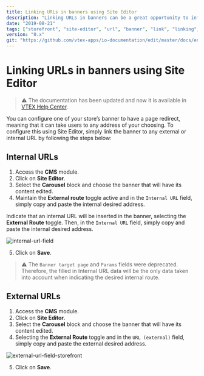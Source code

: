 ```yaml
---
title: Linking URLs in banners using Site Editor
description: "Linking URLs in banners can be a great opportunity to influence user browsing! Check out how fast and easy linking URLs in your store's banners can be when using Site Editor."
date: "2019-08-21"
tags: ["storefront", "site-editor", "url", "banner", "link", "linking", "internal-url", "external-url", "redirect"]
version: "0.x"
git: "https://github.com/vtex-apps/io-documentation/edit/master/docs/en/Recipes/templates/linking-urls-in-banners-using-site-editor.md"
---
```


# Linking URLs in banners using Site Editor

> ⚠️ The documentation has been updated and now it is available in [VTEX Help Center](https://help.vtex.com/en/tutorial/linking-urls-to-banners-using-the-site-editor--4z2PagtN733waiWA8ttOuD).

You can configure one of your store’s banner to have a page redirect, meaning that it can take users to any address of your choosing. To configure this using Site Editor, simply link the banner to any external or internal URL by following the steps below:

## Internal URLs

1. Access the **CMS** module.
2. Click on **Site Editor**.
3. Select the **Carousel** block and choose the banner that will have its content edited.
4. Maintain the **External route** toggle active and in the `Internal URL` field, simply copy and paste the internal desired address.

Indicate that an internal URL will be inserted in the banner, selecting the **External Route** toggle. Then, in the `Internal URL` field, simply copy and paste the internal desired address.

![internal-url-field](https://user-images.githubusercontent.com/52087100/63995069-6e59dc00-cacd-11e9-92de-da14a89b4117.png)

5. Click on **Save**.

> ⚠️ The `Banner target page` and `Params` fields were deprecated. Therefore, the filled in Internal URL data will be the only data taken into account when indicating the desired internal route.

## External URLs

1. Access the **CMS** module.
2. Click on **Site Editor**.
3. Select the **Carousel** block and choose the banner that will have its content edited.
4. Selecting the **External Route** toggle and in the `URL (external)` field, simply copy and paste the external desired address.

![external-url-field-storefront](https://user-images.githubusercontent.com/52087100/63995053-541ffe00-cacd-11e9-9760-385e2f526941.png)

5. Click on **Save**.

